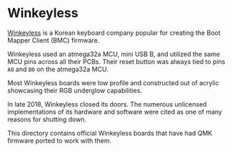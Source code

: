 # Winkeyless

[Winkeyless](https://www.winkeyless.kr) is a Korean keyboard company popular for creating the Boot Mapper Client (BMC) firmware. 

Winkeyless used an atmega32a MCU, mini USB B, and utilized the same MCU pins across all their PCBs. Their reset button was always
tied to pins `A0` and `B0` on the atmega32a MCU. 

Most Winkeyless boards were low profile and constructed out of acrylic showcasing their RGB underglow capabilities. 

In late 2018, Winkeyless closed its doors. The numerous unlicensed implementations of its hardware and software were cited as one
of many reasons for shutting down. 

This directory contains official Winkeyless boards that have had QMK firmware ported to work with them. 

